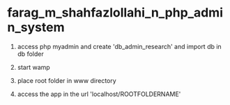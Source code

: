# farag_m_shahfazlollahi_n_php_admin_system

1. access php myadmin and create 'db_admin_research' and import db in db folder

2. start wamp

3. place root folder in www directory

4. access the app in the url 'localhost/ROOTFOLDERNAME'
